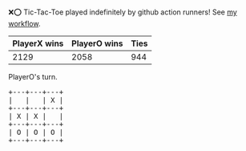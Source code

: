 :x::o: Tic-Tac-Toe played indefinitely by github action runners! See [my workflow](.github/workflows/play.yaml).

|PlayerX wins|PlayerO wins|Ties|
|-|-|-|
|2129|2058|944|

PlayerO's turn.

<pre>
+---+---+---+
|   |   | X |
+---+---+---+
| X | X |   |
+---+---+---+
| O | O | O |
+---+---+---+
</pre>